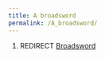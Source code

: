 ```yaml
---
title: A broadsword
permalink: /A_broadsword/
---
```


1.  REDIRECT [Broadsword](Broadsword "wikilink")